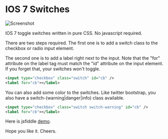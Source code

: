 IOS 7 Switches
=============

![Screenshot](https://raw.githubusercontent.com/tujamaica/ios7-switches/master/screenshot.png "Screenshot")

IOS 7 toggle switches written in pure CSS. No javascript required.

There are two steps required. 
The first one is to add a switch class to the checkbox or radio input element.

The second one is to add a label right next to the input.
Note that the "for" attribute on the label tag must match the "id" attribute on the input element. If you forget that, your switches won't toggle.

```xml
<input type="checkbox" class="switch" id="cb" />
<label for="cb"></label>
```

You can also add some color to the switches. Like twitter bootstrap, you also have a switch-(warning|danger|info) class available.

```xml
<input type="checkbox" class="switch switch-warning" id="cb" />
<label for="cb"></label>
```

Here is jsfiddle [demo](http://jsfiddle.net/tujamaica/EjYfr/embedded/result/).

Hope you like it. Cheers.
